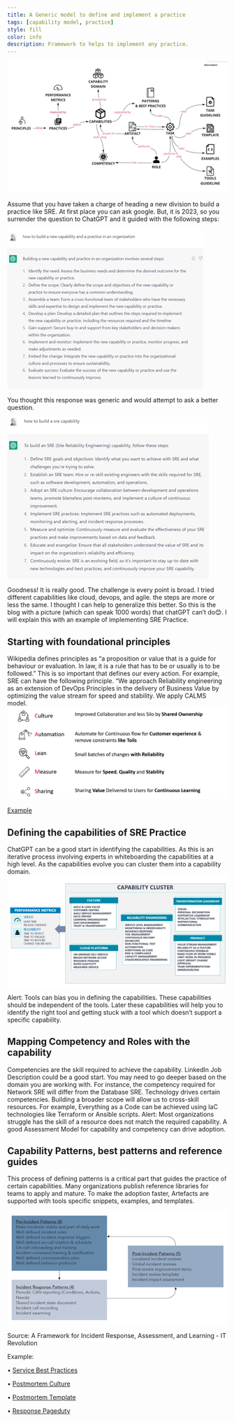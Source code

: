 ```yaml
---
title: A Generic model to define and implement a practice
tags: [capability model, practice]
style: fill
color: info
description: Framework to helps to implement any practice.
---
```

![Capability Model](/assets/images/capability-model/capability-model-framework.png)

Assume that you have taken a charge of heading a new division to build a practice like SRE. At first place you can ask google. But, it is 2023, so you surrender the question to ChatGPT and it guided with the following steps:

![ChatGPT](/assets/images/capability-model/chatGPT.png)

You thought this response was generic and would attempt to ask a better question.

![ChatGPT-SRE](/assets/images/capability-model/chatGPT-sre.png)

Goodness! It is really good. The challenge is every point is broad. I tried different capabilities like cloud, devops, and agile. the steps are more or less the same. I thought I can help to generalize this better. So this is the blog with a picture (which can speak 1000 words) that chatGPT can’t do😊. I will explain this with an example of implementing SRE Practice.

## Starting with foundational principles
Wikipedia defines principles as “a proposition or value that is a guide for behaviour or evaluation. In law, it is a rule that has to be or usually is to be followed.” This is so important that defines our every action. 
For example, SRE can have the following principle. 
“We approach Reliability engineering as an extension of DevOps Principles in the delivery of Business Value by optimizing the value stream for speed and stability. We apply CALMS model.
![SRE Principles](/assets/images/capability-model/sre-principle.png)

[Example](https://sre.google/sre-book/part-II-principles/)

## Defining the capabilities of SRE Practice
ChatGPT can be a good start in identifying the capabilities. As this is an iterative process involving experts in whiteboarding the capabilities at a high level. As the capabilities evolve you can cluster them into a capability domain.
![SRE Capability Cluster](/assets/images/capability-model/sre-capability-cluster.png)

Alert: Tools can bias you in defining the capabilities. These capabilities should be independent of the tools. Later these capabilities will help you to identify the right tool and getting stuck with a tool which doesn’t support a specific capability.

## Mapping Competency and Roles with the capability
Competencies are the skill required to achieve the capability. LinkedIn Job Description could be a good start. You may need to go deeper based on the domain you are working with. For instance, the competency required for Network SRE will differ from the Database SRE.
Technology drives certain competencies. Building a broader scope will allow us to cross-skill resources. For example, Everything as a Code can be achieved using IaC technologies like Terraform or Ansible scripts. 
Alert: Most organizations struggle has the skill of a resource does not match the required capability. A good Assessment Model for capability and competency can drive adoption.

## Capability Patterns, best patterns and reference guides
This process of defining patterns is a critical part that guides the practice of certain capabilities. Many organizations publish reference libraries for teams to apply and mature. To make the adoption faster, Artefacts are supported with tools specific snippets, examples, and templates.

![incident response patterns](/assets/images/capability-model/incident-response-pattern.png)

Source: A Framework for Incident Response, Assessment, and Learning  - IT Revolution

Example: 

•	[Service Best Practices](https://sre.google/sre-book/service-best-practices/)

•	[Postmortem Culture](https://sre.google/sre-book/postmortem-culture/)

•	[Postmortem Template](https://www.atlassian.com/incident-management/postmortem/templates)

•	[Response Pageduty](https://response.pagerduty.com/)




